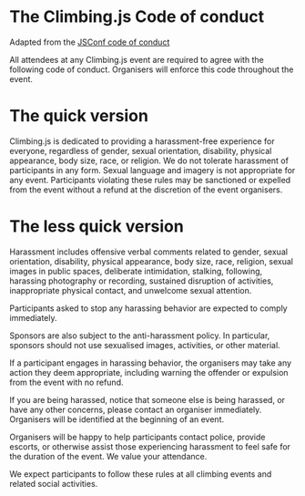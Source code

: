 # The Climbing.js Code of conduct

Adapted from the [JSConf code of conduct](http://jsconf.com/codeofconduct.html)

All attendees at any Climbing.js event are required to agree with the following code of conduct. Organisers will enforce this code throughout the event.

# The quick version

Climbing.js is dedicated to providing a harassment-free experience for everyone, regardless of gender, sexual orientation, disability, physical appearance, body size, race, or religion. We do not tolerate harassment of participants in any form. Sexual language and imagery is not appropriate for any event. Participants violating these rules may be sanctioned or expelled from the event without a refund at the discretion of the event organisers.

# The less quick version

Harassment includes offensive verbal comments related to gender, sexual orientation, disability, physical appearance, body size, race, religion, sexual images in public spaces, deliberate intimidation, stalking, following, harassing photography or recording, sustained disruption of activities, inappropriate physical contact, and unwelcome sexual attention.

Participants asked to stop any harassing behavior are expected to comply immediately.

Sponsors are also subject to the anti-harassment policy. In particular, sponsors should not use sexualised images, activities, or other material.

If a participant engages in harassing behavior, the organisers may take any action they deem appropriate, including warning the offender or expulsion from the event with no refund.

If you are being harassed, notice that someone else is being harassed, or have any other concerns, please contact an organiser immediately. Organisers will be identified at the beginning of an event.

Organisers will be happy to help participants contact police, provide escorts, or otherwise assist those experiencing harassment to feel safe for the duration of the event. We value your attendance.

We expect participants to follow these rules at all climbing events and related social activities.
